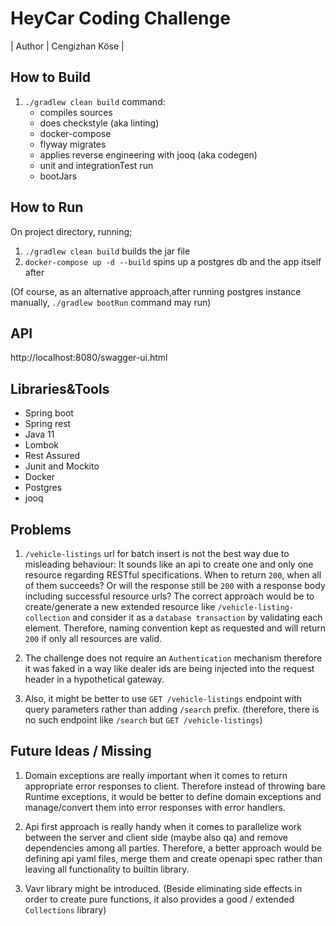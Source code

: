 # HeyCar Coding Challenge 
| Author | Cengizhan Köse | 

## How to Build
1. `./gradlew clean build` command:
    * compiles sources
    * does checkstyle (aka linting)
    * docker-compose
    * flyway migrates
    * applies reverse engineering with jooq (aka codegen)
    * unit and integrationTest run
    * bootJars

## How to Run
On project directory, running;
1. `./gradlew clean build` builds the jar file
2. `docker-compose up -d --build` spins up a postgres db and the app itself after

(Of course, as an alternative approach,after running postgres instance manually, 
`./gradlew bootRun` command may run)

## API 
http://localhost:8080/swagger-ui.html

## Libraries&Tools
* Spring boot
* Spring rest
* Java 11
* Lombok
* Rest Assured
* Junit and Mockito
* Docker
* Postgres
* jooq

## Problems
1. `/vehicle-listings` url for batch insert is not the best way due to
misleading behaviour: It sounds like an api to create one and only one resource
regarding RESTful specifications. When to return `200`, when all of them succeeds?
Or will the response still be `200` with a response body including successful resource urls?
The correct approach would be to create/generate a new extended resource like 
`/vehicle-listing-collection` and consider it as a `database transaction` by validating each
element. Therefore, naming convention kept as requested and will return `200` if only
all resources are valid.

2. The challenge does not require an `Authentication` mechanism therefore it was faked in 
a way like dealer ids are being injected into the request header in a hypothetical gateway.

3. Also, it might be better to use `GET /vehicle-listings` endpoint with query parameters rather than
adding `/search` prefix. (therefore, there is no such endpoint like `/search` but `GET /vehicle-listings`)
     
## Future Ideas / Missing
1. Domain exceptions are really important when it comes to return appropriate error responses to 
client. Therefore instead of throwing bare Runtime exceptions, it would be better to define domain
exceptions and manage/convert them into error responses with error handlers.

2. Api first approach is really handy when it comes to parallelize work between the server and client side
(maybe also qa) and remove dependencies among all parties. Therefore, a better approach would be defining
api yaml files, merge them and create openapi spec rather than leaving all functionality to builtin
library.

3. Vavr library might be introduced. (Beside eliminating side effects in order to
create pure functions, it also provides a good / extended `Collections` library)